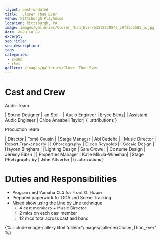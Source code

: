 ```yaml
---
layout: post-undated
title:  Closer Than Ever
venue: Pittsburgh Playhouse
location: Pittsburgh, PA
image: images/galleries/Closer_Than_Ever/53268278849_c9f8575585_o.jpg
date: 2023-10-22
excerpt:
seo_title:
seo_description:
tags:
categories: 
 - sound
 - show
gallery: /images/galleries/Closer_Than_Ever
---
```



# Cast and Crew
Audio Team

| Sound Designer            | Ian Stoll  |
| Audio Engineer            | Bryce Bienz|
| Assistant Audio Engineer  | Chloe Annabell Taylor|
{: .attributions }

Production Team

| Director                  | Tomé Cousin    |
| Stage Manager             | Abi Cedeño     |
| Music Director            | Robert Frankenberry |
| Choreography              | Eileen Reynolds |
| Scenic Design             | Hayden Bingham |
| Lighting Design           | Sam Crowe      |
| Costume Design            | Jeremy Eiben   |
| Properties Manager        | Katie Mikula-Wineman|
| Stage Photography by      | John Altdorfer |
{: .attributions }

# Duties and Responsibilities
- Programmed Yamaha CL5 for Front Of House
- Prepared paperwork for DCA and Scene Tracking
- Mixed show using the Line by Line technique
  - 4 cast members + Music Director
  - 2 mics on each cast member
  - 12 mics total across cast and band

{% include image-gallery.html folder="/images/galleries/Closer_Than_Ever" %}
